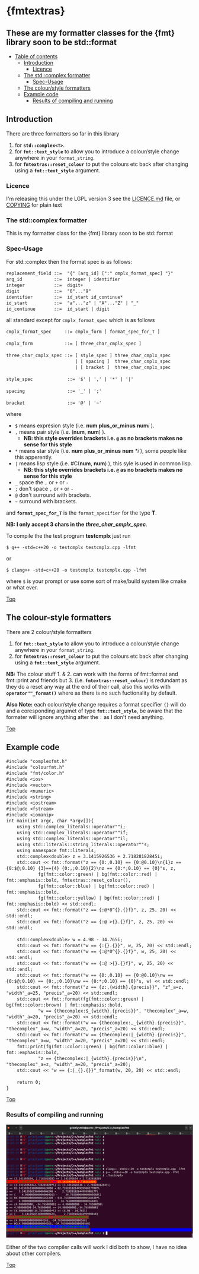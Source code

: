 {fmtextras}
===========

## These are my formatter classes for the {fmt} library soon to be std::format

- [Table of contents](#readme)
  * [Introduction](#Introduction)
      * [Licence](#licence)
  * [The std::complex formatter](#the-stdcomplex-formatter)
      * [Spec-Usage](#spec-usage)
  * [The colour/style formatters](#the-colour-style-formatters)
  * [Example code](#example-code)
      * [Results of compiling and running](#results-of-compiling-and-running)


## Introduction

There are three formatters so far in this library 

1. for **`std::complex<T>`**.
2. for **`fmt::text_style`** to allow you to introduce a colour/style change anywhere in your `format_string`. 
3. for **`fmtextras::reset_colour`** to put the colours etc back after changing using a **`fmt::text_style`** argument.

### Licence

I'm releasing this under the LGPL version 3 see the [LICENCE.md](LICENCE.md)  file, or [COPYING](COPYING) for plain text

### The std::complex formatter

This is my formatter class for the {fmt} library soon to be std::format

### Spec-Usage 

For std::complex<T> then the format spec is as follows: 
```
replacement_field ::=  "{" [arg_id] [":" cmplx_format_spec] "}"
arg_id            ::=  integer | identifier
integer           ::=  digit+
digit             ::=  "0"..."9"
identifier        ::=  id_start id_continue*
id_start          ::=  "a"..."z" | "A"..."Z" | "_"
id_continue       ::=  id_start | digit
```

all standard except for `cmplx_format_spec` which is as follows

```
cmplx_format_spec     ::= cmplx_form [ format_spec_for_T ]

cmplx_form            ::= [ three_char_cmplx_spec ]

three_char_cmplx_spec ::= [ style_spec ] three_char_cmplx_spec
                          | [ spacing ]  three_char_cmplx_spec
                          | [ bracket ]  three_char_cmplx_spec

style_spec             ::= '$' | ',' | '*' | '|'

spacing                ::= '_' | ';'

bracket                ::= '@' | '~'
```

where 

  - `$` means expresion style (i.e. **num** **plus_or_minus** **num**_i_ ).
  - `,` means pair style      (i.e. (**num**, **num**) ).
      * **NB: this style overrides brackets i.e. `@` as no brackets makes no sense for this style**
  - `*` means star style      (i.e. **num** **plus_or_minus** **num** _*i_ ), some people like this apperently.
  - `|` means lisp style      (i.e. #C(**num**, **num**) ), this syle is used in common lisp.
      * **NB: this style overrides brackets i.e. `@` as no brackets makes no sense for this style**
  - `_` space the `,` or `+` or `-`
  - `;` don't space `,` or `+` or `-`
  - `@` don't surround with brackets. 
  - `~` surround with brackets.

and **`format_spec_for_T`** is the `format_specifier` for the type **T**.

**NB: I only accept 3 chars in the** _**three_char_cmplx_spec**_.

To compile the the test program **testcmplx** just run 

```
$ g++ -std=c++20 -o testcmplx testcmplx.cpp -lfmt
```

or
```
$ clang++ -std=c++20 -o testcmplx testcmplx.cpp -lfmt
```
where `$` is your prompt or use some sort of make/build system like cmake or what ever.

[Top](#readme)

## The colour-style formatters

There are 2 colour/style formatters

1. for **`fmt::text_style`** to allow you to introduce a colour/style change anywhere in your `format_string`. 
2. for **`fmtextras::reset_colour`** to put the colours etc back after changing using a **`fmt::text_style`** argument.

**NB:** The colour stuff 1. & 2. can work with the forms of fmt::format and fmt::print and friends but 3. 
(i.e. **`fmtextras::reset_colour`**) is redundant as they do a reset any way at the end of their call, also 
this works with **`operator""_format()`** where as there is no such fuctionality by default.

**Also Note:** each colour/style change requires a format specifier `{}` will do and a coresponding argumet of 
type **`fmt::text_style`**, be aware that the formater will ignore anything after the `:` as I don't need anything.


[Top](#readme)

## Example code

```
#include "complexfmt.h"
#include "colourfmt.h"
#include "fmt/color.h"
#include <ios>
#include <vector>
#include <numeric>
#include <string>
#include <iostream>
#include <fstream>
#include <iomanip>
int main(int argc, char *argv[]){
    using std::complex_literals::operator""i;
    using std::complex_literals::operator""if;
    using std::complex_literals::operator""il;
    using std::literals::string_literals::operator""s;
    using namespace fmt::literals;
    std::complex<double> z = 3.1415926536 + 2.71828182845i;
    std::cout << fmt::format("z == {0:,0.10} == {0:@0.10}\n{1}z == {0:$@;0.10} {3}=={4} {0:,;0.10}{2}\nz == {0:*;0.10} == {0}"s, z,
            fg(fmt::color::green) | bg(fmt::color::red) | fmt::emphasis::bold, fmtextras::reset_colour(),
            fg(fmt::color::blue) | bg(fmt::color::red) | fmt::emphasis::bold,
            fg(fmt::color::yellow) | bg(fmt::color::red) | fmt::emphasis::bold) << std::endl;
    std::cout << fmt::format("z == {:@*0^{}.{}f}", z, 25, 20) << std::endl;
    std::cout << fmt::format("z == {:@ >{}.{}f}", z, 25, 20) << std::endl;
    
    std::complex<double> w = 4.98 - 34.765i;
    std::cout << fmt::format("w == {:{}.{}}", w, 25, 20) << std::endl;
    std::cout << fmt::format("w == {:@*0^{}.{}f}", w, 25, 20) << std::endl;
    std::cout << fmt::format("w == {:@ >{}.{}f}", w, 25, 20) << std::endl;
    std::cout << fmt::format("w == {0:,0.10} == {0:@0.10}\nw == {0:$@;0.10} == {0:,;0.10}\nw == {0:*;0.10} == {0}"s, w) << std::endl;
    std::cout << fmt::format("z == {z:,{width}.{precis}}", "z"_a=z, "width"_a=25, "precis"_a=20) << std::endl;
    std::cout << fmt::format(fg(fmt::color::green) | bg(fmt::color::brown) | fmt::emphasis::bold,
            "w == {thecomplex:$_{width}.{precis}}", "thecomplex"_a=w, "width"_a=20, "precis"_a=20) << std::endl;
    std::cout << fmt::format("w == {thecomplex:,_{width}.{precis}}", "thecomplex"_a=w, "width"_a=20, "precis"_a=20) << std::endl;
    std::cout << fmt::format("w == {thecomplex:|_{width}.{precis}}", "thecomplex"_a=w, "width"_a=20, "precis"_a=20) << std::endl;
    fmt::print(fg(fmt::color::green) | bg(fmt::color::blue) | fmt::emphasis::bold,
            "z == {thecomplex:|_{width}.{precis}}\n", "thecomplex"_a=z, "width"_a=20, "precis"_a=20);
    std::cout << "w == {:|_{}.{}}"_format(w, 20, 20) << std::endl;

    return 0;
}
```

[Top](#readme)

### Results of compiling and running

![images/2021-05-05T19.08.54-fmtextas-testing-1920x1159.png](images/2021-05-05T19.08.54-fmtextas-testing-1920x1159.png)

Either of the two compiler calls will work I did both to show, I have no idea about other compilers.

[Top](#readme)
